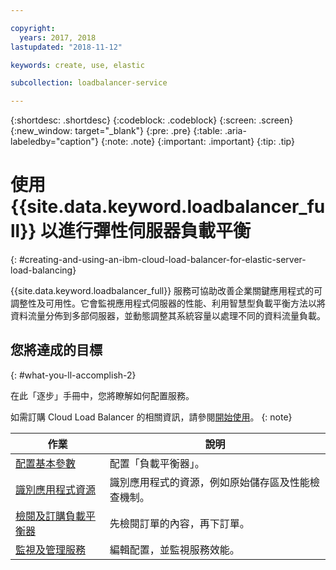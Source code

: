 ```yaml
---

copyright:
  years: 2017, 2018
lastupdated: "2018-11-12"

keywords: create, use, elastic

subcollection: loadbalancer-service

---
```


{:shortdesc: .shortdesc}
{:codeblock: .codeblock}
{:screen: .screen}
{:new_window: target="_blank"}
{:pre: .pre}
{:table: .aria-labeledby="caption"}
{:note: .note}
{:important: .important}
{:tip: .tip}

# 使用 {{site.data.keyword.loadbalancer_full}} 以進行彈性伺服器負載平衡
{: #creating-and-using-an-ibm-cloud-load-balancer-for-elastic-server-load-balancing}

{{site.data.keyword.loadbalancer_full}} 服務可協助改善企業關鍵應用程式的可調整性及可用性。它會監視應用程式伺服器的性能、利用智慧型負載平衡方法以將資料流量分佈到多部伺服器，並動態調整其系統容量以處理不同的資料流量負載。

## 您將達成的目標
{: #what-you-ll-accomplish-2}

在此「逐步」手冊中，您將瞭解如何配置服務。   

如需訂購 Cloud Load Balancer 的相關資訊，請參閱[開始使用](/docs/infrastructure/loadbalancer-service?topic=loadbalancer-service-getting-started)。
{: note}

作業  |說明 
------------- | -------------
[配置基本參數](/docs/infrastructure/loadbalancer-service?topic=loadbalancer-service-configuring-ibm-cloud-load-balancer-parameters) | 配置「負載平衡器」。
[識別應用程式資源](/docs/infrastructure/loadbalancer-service?topic=loadbalancer-service-identifying-your-application-server-resources) |識別應用程式的資源，例如原始儲存區及性能檢查機制。
[檢閱及訂購負載平衡器](/docs/infrastructure/loadbalancer-service?topic=loadbalancer-service-review-and-place-your-order) | 先檢閱訂單的內容，再下訂單。
[監視及管理服務](/docs/infrastructure/loadbalancer-service?topic=loadbalancer-service-monitoring-and-managing-your-service) | 編輯配置，並監視服務效能。
